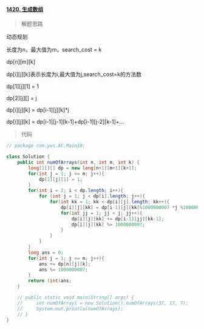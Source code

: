 #### [1420. 生成数组](https://leetcode-cn.com/problems/build-array-where-you-can-find-the-maximum-exactly-k-comparisons/)

> 解题思路

动态规划

长度为n，最大值为m，search_cost = k

dp[n]\[m][k]

dp[i]\[j][k]表示长度为i,最大值为j,search_cost=k的方法数

dp[1]\[j][1] = 1

dp[2]\[j][] = j

dp[i]\[j][k] = dp[i-1]\[j][k]*j

dp[i]\[j][k] = dp[i-1]\[j-1][k-1]+dp[i-1]\[j-2][k-1]+...

> 代码

```java
// package com.yws.AC.Main10;

class Solution {
    public int numOfArrays(int n, int m, int k) {
        long[][][] dp = new long[n+1][m+1][k+1];
        for(int j = 1; j <= m; j++){
            dp[1][j][1] = 1;
        }
        for(int i = 2; i < dp.length; i++){
            for (int j = 1; j < dp[i].length; j++){
                for(int kk = 1; kk < dp[i][j].length; kk++){
                    dp[i][j][kk] = dp[i-1][j][kk]%1000000007 *j %1000000007;
                    for(int jj = 1; jj < j; jj++){
                        dp[i][j][kk] += dp[i-1][jj][kk-1];
                        dp[i][j][kk] %= 1000000007;
                    }
                }
            }
        }
        long ans = 0;
        for(int j = 1; j <= m; j++){
            ans += dp[n][j][k];
            ans %= 1000000007;
        }
        return (int)ans;
    }

    // public static void main(String[] args) {
    //     int numOfArrays = new Solution().numOfArrays(37, 17, 7);
    //     System.out.println(numOfArrays);
    // }
}
```

